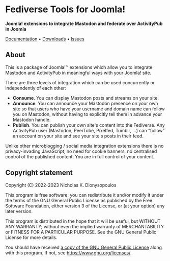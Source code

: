 # Fediverse Tools for Joomla!

**Joomla! extensions to integrate Mastodon and federate over ActivityPub in Joomla**

[Documentation](docs/index.md) • [Downloads](https://github.com/nikosdion/fediverse/releases) • [Issues](https://github.com/nikosdion/fediverse/issues)

## About

This is a package of Joomla!™ extensions which allow you to integrate Mastodon and ActivityPub in meaningful ways with your Joomla! site.

There are three levels of integration which can be used concurrently or independently of each other:
* **Consume**. You can display Mastodon posts and streams on your site.
* **Announce**. You can announce your Mastodon presence on your own site so that users who have your username and domain name can follow you on Mastodon, without having to explicitly tell them in advance your Mastodon handle.
* **Publish**. You can publish your own site's content into the Fediverse. Any ActivityPub user (Mastodon, PeerTube, Pixelfed, Tumblr, …) can “follow” an account on your site and see your site's posts in their feed.

Unlike other microblogging / social media integration extensions there is no privacy-invading JavaScript, no need for cookie banners, no centralised control of the published content. You are in full control of your content.

## Copyright statement

Copyright (C) 2022-2023 Nicholas K. Dionysopoulos

This program is free software: you can redistribute it and/or modify  it under the terms of the GNU General Public License as published by  the Free Software Foundation, either version 3 of the License, or (at your option) any later version.

This program is distributed in the hope that it will be useful, but WITHOUT ANY WARRANTY; without even the implied warranty of MERCHANTABILITY or FITNESS FOR A PARTICULAR PURPOSE. See the GNU General Public License for more details.

You should have received [a copy of the GNU General Public License](LICENSE) along with this program.  If not, see <https://www.gnu.org/licenses/>.

